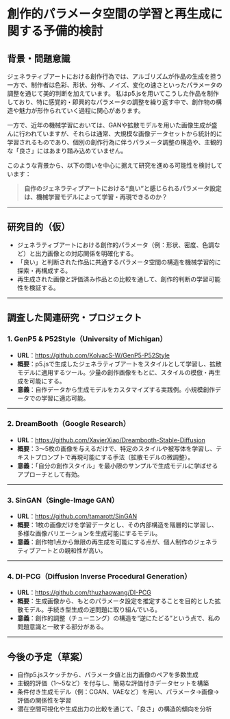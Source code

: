 # 創作的パラメータ空間の学習と再生成に関する予備的検討

## 背景・問題意識

ジェネラティブアートにおける創作行為では、アルゴリズムが作品の生成を担う一方で、制作者は色彩、形状、分布、ノイズ、変化の速さといったパラメータの調整を通じて美的判断を加えています。
私はp5.jsを用いてこうした作品を制作しており、特に感覚的・即興的なパラメータの調整を繰り返す中で、創作物の構造や魅力が形作られていく過程に関心があります。

一方で、近年の機械学習においては、GANや拡散モデルを用いた画像生成が盛んに行われていますが、それらは通常、大規模な画像データセットから統計的に学習されるものであり、個別の創作行為に伴うパラメータ調整の構造や、主観的な「良さ」にはあまり踏み込めていません。

このような背景から、以下の問いを中心に据えて研究を進める可能性を検討しています：

> **自作のジェネラティブアートにおける“良い”と感じられるパラメータ設定は、機械学習モデルによって学習・再現できるのか？**

---

## 研究目的（仮）

- ジェネラティブアートにおける創作的パラメータ（例：形状、密度、色調など）と出力画像との対応関係を明確化する。
- 「良い」と判断された作品に共通するパラメータ空間の構造を機械学習的に探索・再構成する。
- 再生成された画像と評価済み作品との比較を通して、創作的判断の学習可能性を検証する。

---

## 調査した関連研究・プロジェクト

### 1. GenP5 & P52Style（University of Michigan）

- **URL**：https://github.com/KolvacS-W/GenP5-P52Style
- **概要**：p5.jsで生成したジェネラティブアートをスタイルとして学習し、拡散モデルに適用するツール。少量の創作画像をもとに、スタイルの模倣・再生成を可能にする。
- **意義**：自作データから生成モデルをカスタマイズする実践例。小規模創作データでの学習に適応可能。

---

### 2. DreamBooth（Google Research）

- **URL**：https://github.com/XavierXiao/Dreambooth-Stable-Diffusion
- **概要**：3〜5枚の画像を与えるだけで、特定のスタイルや被写体を学習し、テキストプロンプトで再現可能にする手法（拡散モデルの微調整）。
- **意義**：「自分の創作スタイル」を最小限のサンプルで生成モデルに学ばせるアプローチとして有効。

---

### 3. SinGAN（Single-Image GAN）

- **URL**：https://github.com/tamarott/SinGAN
- **概要**：1枚の画像だけを学習データとし、その内部構造を階層的に学習し、多様な画像バリエーションを生成可能にするモデル。
- **意義**：創作物1点から無限の再生成を可能にする点が、個人制作のジェネラティブアートとの親和性が高い。

---

### 4. DI-PCG（Diffusion Inverse Procedural Generation）

- **URL**：https://github.com/thuzhaowang/DI-PCG
- **概要**：生成画像から、もとのパラメータ設定を推定することを目的とした拡散モデル。手続き型生成の逆問題に取り組んでいる。
- **意義**：創作的調整（チューニング）の構造を“逆にたどる”という点で、私の問題意識と一致する部分がある。

---

## 今後の予定（草案）

- 自作p5.jsスケッチから、パラメータ値と出力画像のペアを多数生成
- 主観的評価（1〜5など）を付与し、簡易な評価付きデータセットを構築
- 条件付き生成モデル（例：CGAN、VAEなど）を用い、パラメータ→画像→評価の関係性を学習
- 潜在空間可視化や生成出力の比較を通じて、「良さ」の構造的傾向を分析